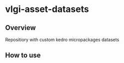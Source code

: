 # vlgi-asset-datasets

## Overview

Repositiory with custom kedro micropackages datasets

## How to use
